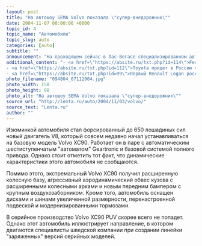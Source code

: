 ```yaml
---
layout: post
title: "На автошоу SEMA Volvo показала \"супер-внедорожник\""
date: 2004-11-07 00:00:00 +0000
topic_id: 4
topic_name: "Автомобили"
topic_slug: auto
categories: [auto]
subtitle: ""
announcement: "На проходящем сейчас в Лас-Вегасе специализированном автошоу SEMA, основной тематикой которой являются доработанные автомобили, компания Volvo представила экстремальную версию своего внедорожника Volvo XC90. Новинка получила имя XC90 PUV (Power Utility Vehicle) и вполне сможет составить конкуренцию многим легковым суперкаром."
additional_content: "- <a href=\"https://absite.ru/txt.php?id=114\">Ferrari испытывает замену модели 575 Maranello</a>
- <a href=\"https://absite.ru/txt.php?id=112\">Toyota придет в Россию через два года</a>
- <a href=\"https://absite.ru/txt.php?id=99\">Первый Renault Logan российской сборки появится через месяц</a>"
photo_filename: "094804_07112004.jpg"
photo_width: 150
photo_height: 98
photo_alt: "На автошоу SEMA Volvo показала \"супер-внедорожник\""
source_url: "http://lenta.ru/auto/2004/11/03/volvo/"
source_text: "Lenta.ru"
author: ""
---
```

Изюминкой автомобиля стал форсированный до 650 лошадиных сил новый двигатель V8, который совсем недавно начал устанавливаться на базовую модель Volvo XC90. Работает он в паре с автоматическим шестиступенчатым "автоматом" Geartronic и базовой системой полного привода. Однако стоит отметить тот факт, что динамические характеристики этого автомобиля не сообщаются.

Помимо этого, экстремальный Volvo XC90 получил расширенную колесную базу, агрессивный аэродинамический обвес кузова с расширенными колесными арками и новым передним бампером с крупным воздухозаборником. Кроме того, автомобиль оснащен дисками и шинами увеличенной размерности, перенастроенной подвеской и модернизированными тормозами.

В серийное производство Volvo XC90 PUV скорее всего не попадет. Однако этот автомобиль иллюстрирует направление, в котором двигаются специалисты шведской компании при создании линейки "заряженных" версий серийных моделей.
